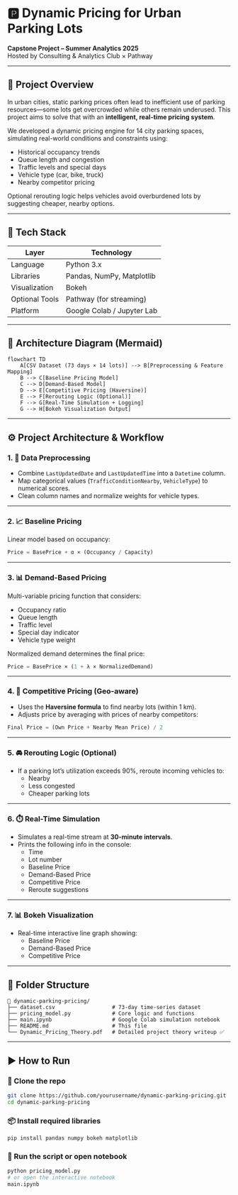 # 🅿️ Dynamic Pricing for Urban Parking Lots

**Capstone Project – Summer Analytics 2025**  
Hosted by Consulting & Analytics Club × Pathway

---

## 📌 Project Overview

In urban cities, static parking prices often lead to inefficient use of parking resources—some lots get overcrowded while others remain underused. This project aims to solve that with an **intelligent, real-time pricing system**.

We developed a dynamic pricing engine for 14 city parking spaces, simulating real-world conditions and constraints using:

- Historical occupancy trends  
- Queue length and congestion  
- Traffic levels and special days  
- Vehicle type (car, bike, truck)  
- Nearby competitor pricing  

Optional rerouting logic helps vehicles avoid overburdened lots by suggesting cheaper, nearby options.

---

## 🧰 Tech Stack

| Layer           | Technology                  |
|----------------|-----------------------------|
| Language        | Python 3.x                  |
| Libraries       | Pandas, NumPy, Matplotlib   |
| Visualization   | Bokeh                       |
| Optional Tools  | Pathway (for streaming)     |
| Platform        | Google Colab / Jupyter Lab  |

---

## 📐 Architecture Diagram (Mermaid)

```mermaid
flowchart TD
    A[CSV Dataset (73 days × 14 lots)] --> B[Preprocessing & Feature Mapping]
    B --> C[Baseline Pricing Model]
    C --> D[Demand-Based Model]
    D --> E[Competitive Pricing (Haversine)]
    E --> F[Rerouting Logic (Optional)]
    F --> G[Real-Time Simulation + Logging]
    G --> H[Bokeh Visualization Output]
```

---

## ⚙️ Project Architecture & Workflow

### 1. 🔄 Data Preprocessing
- Combine `LastUpdatedDate` and `LastUpdatedTime` into a `Datetime` column.
- Map categorical values (`TrafficConditionNearby`, `VehicleType`) to numerical scores.
- Clean column names and normalize weights for vehicle types.

---

### 2. 📈 Baseline Pricing
Linear model based on occupancy:

```python
Price = BasePrice + α × (Occupancy / Capacity)
```

---

### 3. 📊 Demand-Based Pricing
Multi-variable pricing function that considers:
- Occupancy ratio
- Queue length
- Traffic level
- Special day indicator
- Vehicle type weight

Normalized demand determines the final price:

```python
Price = BasePrice × (1 + λ × NormalizedDemand)
```

---

### 4. 🧠 Competitive Pricing (Geo-aware)
- Uses the **Haversine formula** to find nearby lots (within 1 km).
- Adjusts price by averaging with prices of nearby competitors:

```python
Final Price = (Own Price + Nearby Mean Price) / 2
```

---

### 5. 🚘 Rerouting Logic (Optional)
- If a parking lot’s utilization exceeds 90%, reroute incoming vehicles to:
  - Nearby
  - Less congested
  - Cheaper parking lots

---

### 6. ⏱️ Real-Time Simulation
- Simulates a real-time stream at **30-minute intervals**.
- Prints the following info in the console:
  - Time
  - Lot number
  - Baseline Price
  - Demand-Based Price
  - Competitive Price
  - Reroute suggestions

---

### 7. 📊 Bokeh Visualization
- Real-time interactive line graph showing:
  - Baseline Price
  - Demand-Based Price
  - Competitive Price

---

## 📂 Folder Structure

```
📁 dynamic-parking-pricing/
├── dataset.csv                  # 73-day time-series dataset
├── pricing_model.py             # Core logic and functions
├── main.ipynb                   # Google Colab simulation notebook
├── README.md                    # This file
└── Dynamic_Pricing_Theory.pdf   # Detailed project theory writeup ✅
```

---

## ▶️ How to Run

### 🔧 Clone the repo
```bash
git clone https://github.com/yourusername/dynamic-parking-pricing.git
cd dynamic-parking-pricing
```

### 📦 Install required libraries
```bash
pip install pandas numpy bokeh matplotlib
```

### 🚀 Run the script or open notebook
```bash
python pricing_model.py
# or open the interactive notebook
main.ipynb



